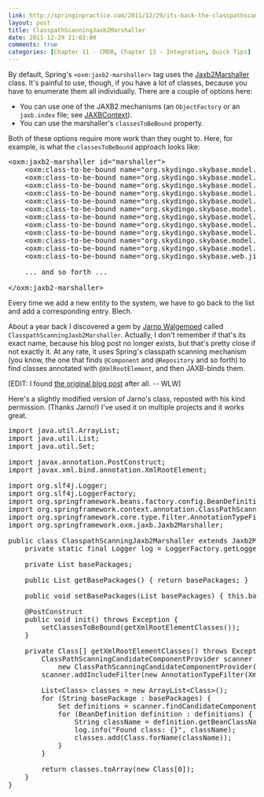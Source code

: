```yaml
---
link: http://springinpractice.com/2011/12/29/its-back-the-classpathscanningjaxb2marshaller/
layout: post
title: ClasspathScanningJaxb2Marshaller
date: 2011-12-29 21:03:00
comments: true
categories: [Chapter 11 - CMDB, Chapter 13 - Integration, Quick Tips]
---
```

By default, Spring's <code>&lt;oxm:jaxb2-marshaller&gt;</code> tag uses the <a href="http://static.springsource.org/spring/docs/3.1.x/javadoc-api/org/springframework/oxm/jaxb/Jaxb2Marshaller.html">Jaxb2Marshaller</a> class. It's painful to use, though, if you have a lot of classes, because you have to enumerate them all individually. There are a couple of options here:

<ul>
<li>You can use one of the JAXB2 mechanisms (an <code>ObjectFactory</code> or an <code>jaxb.index</code> file; see <a href="http://docs.oracle.com/javase/6/docs/api/javax/xml/bind/JAXBContext.html">JAXBContext</a>).</li>
<li>You can use the marshaller's <code>classesToBeBound</code> property.</li>
</ul>

Both of these options require more work than they ought to. Here, for example, is what the <code>classesToBeBound</code> approach looks like:

<pre>&lt;oxm:jaxb2-marshaller id="marshaller"&gt;
    &lt;oxm:class-to-be-bound name="org.skydingo.skybase.model.Database" /&gt;
    &lt;oxm:class-to-be-bound name="org.skydingo.skybase.model.DataCenter" /&gt;
    &lt;oxm:class-to-be-bound name="org.skydingo.skybase.model.Environment" /&gt;
    &lt;oxm:class-to-be-bound name="org.skydingo.skybase.model.Farm" /&gt;
    &lt;oxm:class-to-be-bound name="org.skydingo.skybase.model.Instance" /&gt;
    &lt;oxm:class-to-be-bound name="org.skydingo.skybase.model.Package" /&gt;
    &lt;oxm:class-to-be-bound name="org.skydingo.skybase.model.Package$MyListWrapper" /&gt;
    &lt;oxm:class-to-be-bound name="org.skydingo.skybase.model.Person" /&gt;
    &lt;oxm:class-to-be-bound name="org.skydingo.skybase.model.Project" /&gt;
    &lt;oxm:class-to-be-bound name="org.skydingo.skybase.model.Region" /&gt;
    &lt;oxm:class-to-be-bound name="org.skydingo.skybase.model.relationship.ProjectMembership" /&gt;
    &lt;oxm:class-to-be-bound name="org.skydingo.skybase.web.jit.JitNode" /&gt;

    ... and so forth ...

&lt;/oxm:jaxb2-marshaller&gt;</pre>

Every time we add a new entity to the system, we have to go back to the list and add a corresponding entry. Blech.

About a year back I discovered a gem by <a href="https://twitter.com/#!/jwalgemoed">Jarno Walgemoed</a> called <code>ClasspathScanningJaxb2Marshaller</code>. Actually, I don't remember if that's its exact name, because his blog post no longer exists, but that's pretty close if not exactly it. At any rate, it uses Spring's classpath scanning mechanism (you know, the one that finds <code>@Component</code> and <code>@Repository</code> and so forth) to find classes annotated with <code>@XmlRootElement</code>, and then JAXB-binds them.

[EDIT: I found <a href="http://www.walgemoed.org/2010/12/jaxb2-spring-ws/">the original blog post</a> after all. -- WLW]

Here's a slightly modified version of Jarno's class, reposted with his kind permission. (Thanks Jarno!) I've used it on multiple projects and it works great.

<pre>import java.util.ArrayList;
import java.util.List;
import java.util.Set;

import javax.annotation.PostConstruct;
import javax.xml.bind.annotation.XmlRootElement;

import org.slf4j.Logger;
import org.slf4j.LoggerFactory;
import org.springframework.beans.factory.config.BeanDefinition;
import org.springframework.context.annotation.ClassPathScanningCandidateComponentProvider;
import org.springframework.core.type.filter.AnnotationTypeFilter;
import org.springframework.oxm.jaxb.Jaxb2Marshaller;

public class ClasspathScanningJaxb2Marshaller extends Jaxb2Marshaller {
    private static final Logger log = LoggerFactory.getLogger(ClasspathScanningJaxb2Marshaller.class);
    
    private List basePackages;
    
    public List getBasePackages() { return basePackages; }
    
    public void setBasePackages(List basePackages) { this.basePackages = basePackages; }
    
    @PostConstruct
    public void init() throws Exception {
        setClassesToBeBound(getXmlRootElementClasses());
    }
    
    private Class[] getXmlRootElementClasses() throws Exception {
        ClassPathScanningCandidateComponentProvider scanner =
            new ClassPathScanningCandidateComponentProvider(false);
        scanner.addIncludeFilter(new AnnotationTypeFilter(XmlRootElement.class));
        
        List&lt;Class&gt; classes = new ArrayList&lt;Class&gt;();
        for (String basePackage : basePackages) {
            Set definitions = scanner.findCandidateComponents(basePackage);
            for (BeanDefinition definition : definitions) {
                String className = definition.getBeanClassName();
                log.info("Found class: {}", className);
                classes.add(Class.forName(className));
            }
        }
        
        return classes.toArray(new Class[0]);
    }
}</pre>
